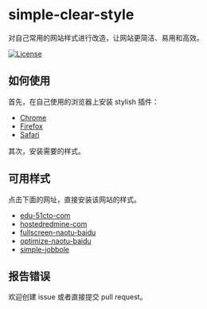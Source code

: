 # simple-clear-style

对自己常用的网站样式进行改造，让网站更简洁、易用和高效。

[![License](https://img.shields.io/github/license/cquanu/github-dark.svg)](https://github.com/cquanu/github-dark/blob/master/LICENSE)

## 如何使用

首先，在自己使用的浏览器上安装 stylish 插件：

- [Chrome]  
- [Firefox]  
- [Safari]  

其次，安装需要的样式。

## 可用样式

点击下面的网址，直接安装该网站的样式。

- [edu-51cto-com]  
- [hostedredmine-com]
- [fullscreen-naotu-baidu]
- [optimize-naotu-baidu]
- [simple-jobbole]

## 报告错误

欢迎创建 issue 或者直接提交 pull request。


<!-- 本文档中的链接 -->
[Chrome]: https://chrome.google.com/webstore/detail/stylish/fjnbnpbmkenffdnngjfgmeleoegfcffe?hl=en
[Firefox]: https://addons.mozilla.org/en-US/firefox/addon/stylish/
[Safari]: http://sobolev.us/stylish
[edu-51cto-com]: https://userstyles.org/styles/139056
[hostedredmine-com]: https://userstyles.org/styles/139487
[fullscreen-naotu-baidu]: https://userstyles.org/styles/139491
[optimize-naotu-baidu]: https://userstyles.org/styles/139604
[simple-jobbole]: https://userstyles.org/styles/140594



